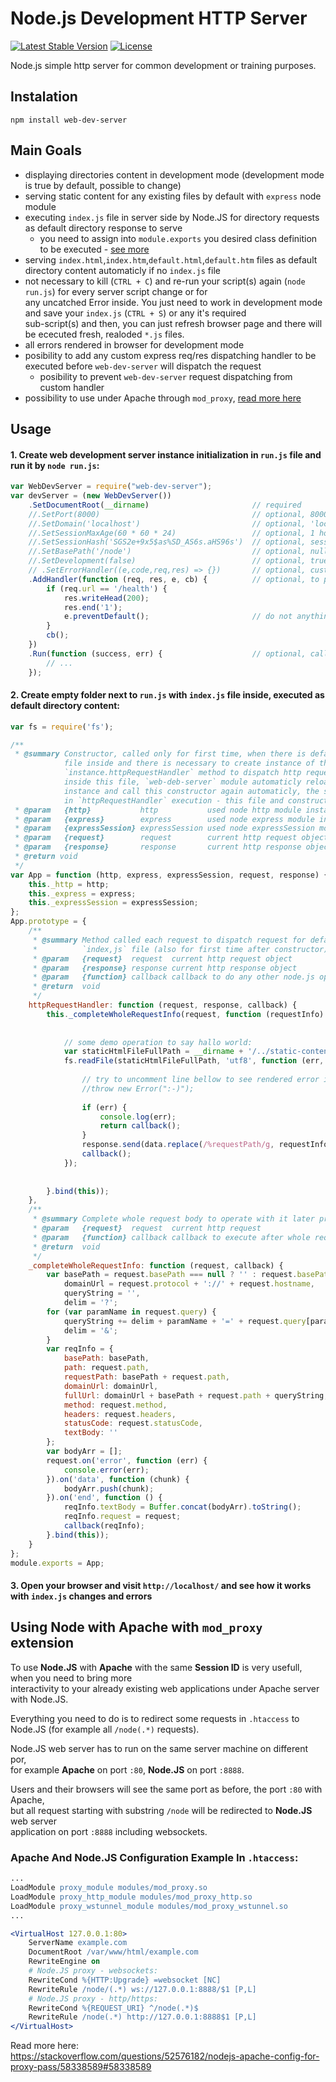 # Node.js Development HTTP Server

[![Latest Stable Version](https://img.shields.io/badge/Stable-v1.6.4-brightgreen.svg?style=plastic)](https://github.com/web-dev-server/web-dev-server/releases)
[![License](https://img.shields.io/badge/Licence-BSD-brightgreen.svg?style=plastic)](https://github.com/web-dev-server/web-dev-server/blob/master/LICENCE.md)

Node.js simple http server for common development or training purposes.

## Instalation
```shell
npm install web-dev-server
```

## Main Goals
- displaying directories content in development mode (development mode is true by default, possible to change)
- serving static content for any existing files by default with `express` node module
- executing `index.js` file in server side by Node.JS for directory requests as default directory 
  response to serve
    - you need to assign into `module.exports` you desired class definition to be executed - [see more](https://github.com/web-dev-server/example-helloworld/blob/master/dynamic-content/index.js)
- serving `index.html`,`index.htm`,`default.html`,`default.htm` files as default directory content automaticly if no `index.js` file
- not necessary to kill (`CTRL + C`) and re-run your script(s) again (`node run.js`) for every server script change or for  
  any uncatched Error inside. You just need to work in development mode and save your `index.js` (`CTRL + S`) or any it's required  
  sub-script(s) and then, you can just refresh browser page and there will be ececuted fresh, realoded `*.js` files. 
- all errors rendered in browser for development mode
- posibility to add any custom express req/res dispatching handler to be executed before `web-dev-server` will dispatch the request
    - posibility to prevent `web-dev-server` request dispatching from custom handler
- possibility to use under Apache through `mod_proxy`, [read more here](#apache-and-nodejs-configuration-example-in-htaccess)

## Usage
#### 1. Create web development server instance initialization in `run.js` file and run it by `node run.js`:
```javascript
var WebDevServer = require("web-dev-server");
var devServer = (new WebDevServer())
    .SetDocumentRoot(__dirname)                       // required
    //.SetPort(8000)                                  // optional, 8000 by default
    //.SetDomain('localhost')                         // optional, 'localhost' by default
    //.SetSessionMaxAge(60 * 60 * 24)                 // optional, 1 hour by default, seconds
    //.SetSessionHash('SGS2e+9x5$as%SD_AS6s.aHS96s')  // optional, session id hash salt
    //.SetBasePath('/node')                           // optional, null by default, useful for apache proxy modes
    //.SetDevelopment(false)                          // optional, true by default to display Errors and directory content
	// .SetErrorHandler((e,code,req,res) => {})	      // optional, custom place to log any unhandled errors and warnings
    .AddHandler(function (req, res, e, cb) {          // optional, to prepend any execution before `web-dev-server` module execution
        if (req.url == '/health') {
            res.writeHead(200);
            res.end('1');
            e.preventDefault();                       // do not anything else in `web-dev-server` module for this request
        }
        cb();
    })
    .Run(function (success, err) {                    // optional, callback called after server has been started or after error ocured
		// ...
	});
```
#### 2. Create empty folder next to `run.js` with `index.js` file inside, executed as default directory content:
```javascript
var fs = require('fs');

/**
 * @summary Constructor, called only for first time, when there is default directory request with index.js 
            file inside and there is necessary to create instance of this `module.exports` content to call 
            `instance.httpRequestHandler` method to dispatch http request. If there is detected any file change
            inside this file, `web-deb-server` module automaticly reload content of this file and it creates
            instance and call this constructor again automaticly, the same behaviour if there is any catched error 
            in `httpRequestHandler` execution - this file and constructor is loaded and called again - to develop more comfortably.
 * @param   {http}           http           used node http module instance
 * @param   {express}        express        used node express module instance
 * @param   {expressSession} expressSession used node expressSession module instance
 * @param   {request}        request        current http request object
 * @param   {response}       response       current http response object
 * @return void
 */
var App = function (http, express, expressSession, request, response) {
    this._http = http;
    this._express = express;
    this._expressSession = expressSession;
};
App.prototype = {
    /**
     * @summary Method called each request to dispatch request for default directory content containing 
     *          `index,js` file (also for first time after constructor). 
     * @param   {request}  request  current http request object
     * @param   {response} response current http response object
     * @param   {function} callback callback to do any other node.js operations
     * @return  void
     */
    httpRequestHandler: function (request, response, callback) {
        this._completeWholeRequestInfo(request, function (requestInfo) {
            
            
            // some demo operation to say hallo world:
            var staticHtmlFileFullPath = __dirname + '/../static-content/index.html';
            fs.readFile(staticHtmlFileFullPath, 'utf8', function (err, data) {
                
                // try to uncomment line bellow to see rendered error in browser:
                //throw new Error(":-)");
                
                if (err) {
                    console.log(err);
                    return callback();
                }
                response.send(data.replace(/%requestPath/g, requestInfo.url));
                callback();
            });
            
            
        }.bind(this));
    },
    /**
     * @summary Complete whole request body to operate with it later properly (encode json data or anything else...)
     * @param   {request}  request  current http request
     * @param   {function} callback callback to execute after whole request body is loaded or request loading failed
     * @return  void
     */
    _completeWholeRequestInfo: function (request, callback) {
        var basePath = request.basePath === null ? '' : request.basePath,
            domainUrl = request.protocol + '://' + request.hostname,
            queryString = '', 
            delim = '?';
        for (var paramName in request.query) {
            queryString += delim + paramName + '=' + request.query[paramName];
            delim = '&';
        }
        var reqInfo = {
            basePath: basePath,
            path: request.path,
            requestPath: basePath + request.path,
            domainUrl: domainUrl,
            fullUrl: domainUrl + basePath + request.path + queryString,
            method: request.method,
            headers: request.headers,
            statusCode: request.statusCode,
            textBody: ''
        };
        var bodyArr = [];
        request.on('error', function (err) {
            console.error(err);
        }).on('data', function (chunk) {
            bodyArr.push(chunk);
        }).on('end', function () {
            reqInfo.textBody = Buffer.concat(bodyArr).toString();
            reqInfo.request = request;
            callback(reqInfo);
        }.bind(this));
    }
};
module.exports = App;
```
#### 3. Open your browser and visit `http://localhost/` and see how it works with `index.js` changes and errors

## Using Node with Apache with `mod_proxy` extension

To use **Node.JS** with **Apache** with the same **Session ID** is very usefull, when you need to bring more  
interactivity to your already existing web applications under Apache server with Node.JS.

Everything you need to do is to redirect some requests in `.htaccess` to Node.JS (for example all `/node(.*)` requests).  

Node.JS web server has to run on the same server machine on different por,  
for example **Apache** on port `:80`, **Node.JS** on port `:8888`.  

Users and their browsers will see the same port as before, the port `:80` with Apache,  
but all request starting with substring `/node` will be redirected to **Node.JS** web server  
application on port `:8888` including websockets.

### Apache And Node.JS Configuration Example In `.htaccess`:
```apache
...
LoadModule proxy_module modules/mod_proxy.so
LoadModule proxy_http_module modules/mod_proxy_http.so
LoadModule proxy_wstunnel_module modules/mod_proxy_wstunnel.so
...

<VirtualHost 127.0.0.1:80>
    ServerName example.com
    DocumentRoot /var/www/html/example.com
    RewriteEngine on
    # Node.JS proxy - websockets:
    RewriteCond %{HTTP:Upgrade} =websocket [NC]
    RewriteRule /node/(.*) ws://127.0.0.1:8888/$1 [P,L]
    # Node.JS proxy - http/https:
    RewriteCond %{REQUEST_URI} ^/node(.*)$
    RewriteRule /node(.*) http://127.0.0.1:8888$1 [P,L]
</VirtualHost>
```
Read more here:  
https://stackoverflow.com/questions/52576182/nodejs-apache-config-for-proxy-pass/58338589#58338589

